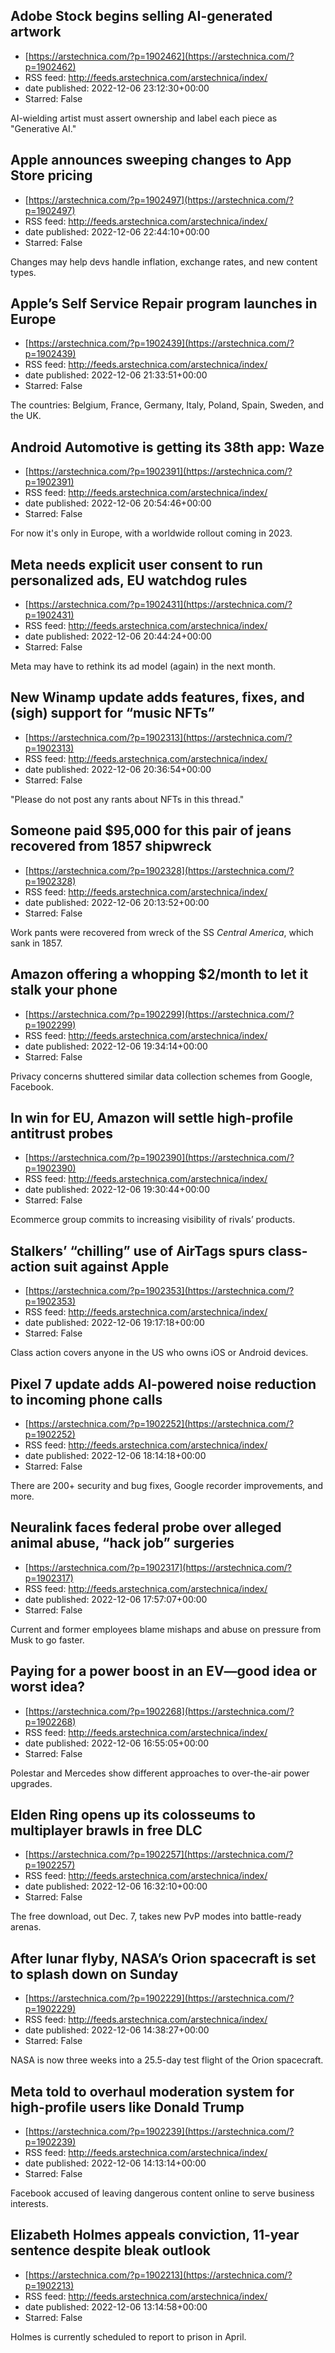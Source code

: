 ## Adobe Stock begins selling AI-generated artwork
 - [https://arstechnica.com/?p=1902462](https://arstechnica.com/?p=1902462)
 - RSS feed: http://feeds.arstechnica.com/arstechnica/index/
 - date published: 2022-12-06 23:12:30+00:00
 - Starred: False

AI-wielding artist must assert ownership and label each piece as "Generative AI."

## Apple announces sweeping changes to App Store pricing
 - [https://arstechnica.com/?p=1902497](https://arstechnica.com/?p=1902497)
 - RSS feed: http://feeds.arstechnica.com/arstechnica/index/
 - date published: 2022-12-06 22:44:10+00:00
 - Starred: False

Changes may help devs handle inflation, exchange rates, and new content types.

## Apple’s Self Service Repair program launches in Europe
 - [https://arstechnica.com/?p=1902439](https://arstechnica.com/?p=1902439)
 - RSS feed: http://feeds.arstechnica.com/arstechnica/index/
 - date published: 2022-12-06 21:33:51+00:00
 - Starred: False

The countries: Belgium, France, Germany, Italy, Poland, Spain, Sweden, and the UK.

## Android Automotive is getting its 38th app: Waze
 - [https://arstechnica.com/?p=1902391](https://arstechnica.com/?p=1902391)
 - RSS feed: http://feeds.arstechnica.com/arstechnica/index/
 - date published: 2022-12-06 20:54:46+00:00
 - Starred: False

For now it's only in Europe, with a worldwide rollout coming in 2023.

## Meta needs explicit user consent to run personalized ads, EU watchdog rules
 - [https://arstechnica.com/?p=1902431](https://arstechnica.com/?p=1902431)
 - RSS feed: http://feeds.arstechnica.com/arstechnica/index/
 - date published: 2022-12-06 20:44:24+00:00
 - Starred: False

Meta may have to rethink its ad model (again) in the next month.

## New Winamp update adds features, fixes, and (sigh) support for “music NFTs”
 - [https://arstechnica.com/?p=1902313](https://arstechnica.com/?p=1902313)
 - RSS feed: http://feeds.arstechnica.com/arstechnica/index/
 - date published: 2022-12-06 20:36:54+00:00
 - Starred: False

"Please do not post any rants about NFTs in this thread."

## Someone paid $95,000 for this pair of jeans recovered from 1857 shipwreck
 - [https://arstechnica.com/?p=1902328](https://arstechnica.com/?p=1902328)
 - RSS feed: http://feeds.arstechnica.com/arstechnica/index/
 - date published: 2022-12-06 20:13:52+00:00
 - Starred: False

Work pants were recovered from wreck of the SS <em>Central America</em>, which sank in 1857.

## Amazon offering a whopping $2/month to let it stalk your phone
 - [https://arstechnica.com/?p=1902299](https://arstechnica.com/?p=1902299)
 - RSS feed: http://feeds.arstechnica.com/arstechnica/index/
 - date published: 2022-12-06 19:34:14+00:00
 - Starred: False

Privacy concerns shuttered similar data collection schemes from Google, Facebook.

## In win for EU, Amazon will settle high-profile antitrust probes
 - [https://arstechnica.com/?p=1902390](https://arstechnica.com/?p=1902390)
 - RSS feed: http://feeds.arstechnica.com/arstechnica/index/
 - date published: 2022-12-06 19:30:44+00:00
 - Starred: False

Ecommerce group commits to increasing visibility of rivals’ products.

## Stalkers’ “chilling” use of AirTags spurs class-action suit against Apple
 - [https://arstechnica.com/?p=1902353](https://arstechnica.com/?p=1902353)
 - RSS feed: http://feeds.arstechnica.com/arstechnica/index/
 - date published: 2022-12-06 19:17:18+00:00
 - Starred: False

Class action covers anyone in the US who owns iOS or Android devices.

## Pixel 7 update adds AI-powered noise reduction to incoming phone calls
 - [https://arstechnica.com/?p=1902252](https://arstechnica.com/?p=1902252)
 - RSS feed: http://feeds.arstechnica.com/arstechnica/index/
 - date published: 2022-12-06 18:14:18+00:00
 - Starred: False

There are 200+ security and bug fixes, Google recorder improvements, and more.

## Neuralink faces federal probe over alleged animal abuse, “hack job” surgeries
 - [https://arstechnica.com/?p=1902317](https://arstechnica.com/?p=1902317)
 - RSS feed: http://feeds.arstechnica.com/arstechnica/index/
 - date published: 2022-12-06 17:57:07+00:00
 - Starred: False

Current and former employees blame mishaps and abuse on pressure from Musk to go faster.

## Paying for a power boost in an EV—good idea or worst idea?
 - [https://arstechnica.com/?p=1902268](https://arstechnica.com/?p=1902268)
 - RSS feed: http://feeds.arstechnica.com/arstechnica/index/
 - date published: 2022-12-06 16:55:05+00:00
 - Starred: False

Polestar and Mercedes show different approaches to over-the-air power upgrades.

## Elden Ring opens up its colosseums to multiplayer brawls in free DLC
 - [https://arstechnica.com/?p=1902257](https://arstechnica.com/?p=1902257)
 - RSS feed: http://feeds.arstechnica.com/arstechnica/index/
 - date published: 2022-12-06 16:32:10+00:00
 - Starred: False

The free download, out Dec. 7, takes new PvP modes into battle-ready arenas.

## After lunar flyby, NASA’s Orion spacecraft is set to splash down on Sunday
 - [https://arstechnica.com/?p=1902229](https://arstechnica.com/?p=1902229)
 - RSS feed: http://feeds.arstechnica.com/arstechnica/index/
 - date published: 2022-12-06 14:38:27+00:00
 - Starred: False

NASA is now three weeks into a 25.5-day test flight of the Orion spacecraft.

## Meta told to overhaul moderation system for high-profile users like Donald Trump
 - [https://arstechnica.com/?p=1902239](https://arstechnica.com/?p=1902239)
 - RSS feed: http://feeds.arstechnica.com/arstechnica/index/
 - date published: 2022-12-06 14:13:14+00:00
 - Starred: False

Facebook accused of leaving dangerous content online to serve business interests.

## Elizabeth Holmes appeals conviction, 11-year sentence despite bleak outlook
 - [https://arstechnica.com/?p=1902213](https://arstechnica.com/?p=1902213)
 - RSS feed: http://feeds.arstechnica.com/arstechnica/index/
 - date published: 2022-12-06 13:14:58+00:00
 - Starred: False

Holmes is currently scheduled to report to prison in April.
